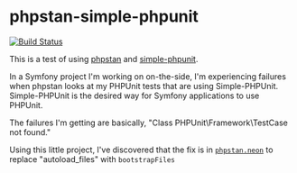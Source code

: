 # phpstan-simple-phpunit

[![Build Status](https://travis-ci.org/ericpoe/phpstan-simple-phpunit.svg?branch=main)](https://travis-ci.org/ericpoe/phpstan-simple-phpunit)

This is a test of using [phpstan](https://phpstan.org/) and [simple-phpunit](https://symfony.com/doc/current/components/phpunit_bridge.html).

In a Symfony project I'm working on on-the-side, I'm experiencing failures when phpstan looks at my PHPUnit tests that are using Simple-PHPUnit. Simple-PHPUnit is the desired way for Symfony applications to use PHPUnit.

The failures I'm getting are basically, "Class PHPUnit\Framework\TestCase not found."

Using this little project, I've discovered that the fix is in [`phpstan.neon`](phpstan.neon) to replace "autoload_files" with `bootstrapFiles`
